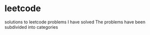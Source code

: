 # leetcode
solutions to leetcode problems I have solved
The problems have been subdivided into categories

